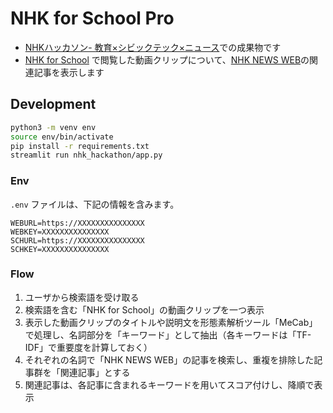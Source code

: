 # NHK for School Pro

- [NHKハッカソン- 教育×シビックテック×ニュース](https://nhk-hackathon.peatix.com/)での成果物です
- [NHK for School](https://www.nhk.or.jp/school/) で閲覧した動画クリップについて、[NHK NEWS WEB](https://www3.nhk.or.jp/news/)の関連記事を表示します

## Development

```bash
python3 -m venv env
source env/bin/activate
pip install -r requirements.txt
streamlit run nhk_hackathon/app.py
```

### Env

`.env` ファイルは、下記の情報を含みます。

```
WEBURL=https://XXXXXXXXXXXXXXX
WEBKEY=XXXXXXXXXXXXXXX
SCHURL=https://XXXXXXXXXXXXXXX
SCHKEY=XXXXXXXXXXXXXXX
```

### Flow

1. ユーザから検索語を受け取る
1. 検索語を含む「NHK for School」の動画クリップを一つ表示
1. 表示した動画クリップのタイトルや説明文を形態素解析ツール「MeCab」で処理し、名詞部分を「キーワード」として抽出（各キーワードは「TF-IDF」で重要度を計算しておく）
1. それぞれの名詞で「NHK NEWS WEB」の記事を検索し、重複を排除した記事群を「関連記事」とする
1. 関連記事は、各記事に含まれるキーワードを用いてスコア付けし、降順で表示
